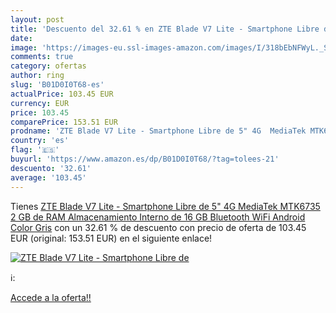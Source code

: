 ```yaml
---
layout: post
title: 'Descuento del 32.61 % en ZTE Blade V7 Lite - Smartphone Libre de '
date: 
image: 'https://images-eu.ssl-images-amazon.com/images/I/318bEbNFWyL._SL200_.jpg'
comments: true
category: ofertas
author: ring
slug: 'B01D0I0T68-es'
actualPrice: 103.45 EUR
currency: EUR
price: 103.45
comparePrice: 153.51 EUR
prodname: 'ZTE Blade V7 Lite - Smartphone Libre de 5" 4G  MediaTek MTK6735  2 GB de RAM  Almacenamiento Interno de 16 GB  Bluetooth  WiFi  Android   Color Gris'
country: 'es'
flag: '🇪🇸'
buyurl: 'https://www.amazon.es/dp/B01D0I0T68/?tag=tolees-21'
descuento: '32.61'
average: '103.45'
---
```


Tienes [ZTE Blade V7 Lite - Smartphone Libre de 5" 4G  MediaTek MTK6735  2 GB de RAM  Almacenamiento Interno de 16 GB  Bluetooth  WiFi  Android   Color Gris](https://www.amazon.es/dp/B01D0I0T68/?tag=tolees-21) con un 32.61 % de descuento con precio de oferta de 103.45 EUR (original: 153.51 EUR) en el siguiente enlace!

[![ZTE Blade V7 Lite - Smartphone Libre de ](https://images-eu.ssl-images-amazon.com/images/I/318bEbNFWyL._SL200_.jpg)](https://www.amazon.es/dp/B01D0I0T68/?tag=tolees-21)

ℹ️:


[Accede a la oferta!!](https://www.amazon.es/dp/B01D0I0T68/?tag=tolees-21)
